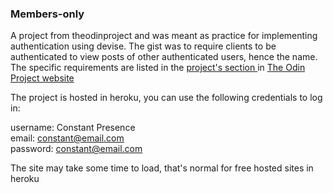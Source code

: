 <h3>Members-only</h3>

<p>
A project from theodinproject and was meant as practice for implementing
authentication using devise. The gist was to require clients to be authenticated to view posts of other authenticated users, hence the name. 
The specific requirements are listed in the <a href="https://www.theodinproject.com/paths/full-stack-ruby-on-rails/courses/ruby-on-rails/lessons/members-only"> project's section </a> in <a href="theodinproject.com">The Odin Project website</a>
</p>

<p> The project is hosted in heroku, you can use the following credentials to log in: </p>


username: Constant Presence <br>
email: constant@email.com <br>
password: constant@email.com <br>

<p> The site may take some time to load, that's normal for free hosted sites in heroku </p>

